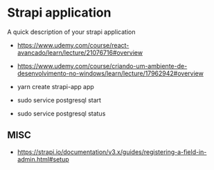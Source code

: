 # Strapi application

A quick description of your strapi application
- https://www.udemy.com/course/react-avancado/learn/lecture/21076716#overview
- https://www.udemy.com/course/criando-um-ambiente-de-desenvolvimento-no-windows/learn/lecture/17962942#overview

- yarn create strapi-app app

- sudo service postgresql start
- sudo service postgresql status




## MISC
- https://strapi.io/documentation/v3.x/guides/registering-a-field-in-admin.html#setup
